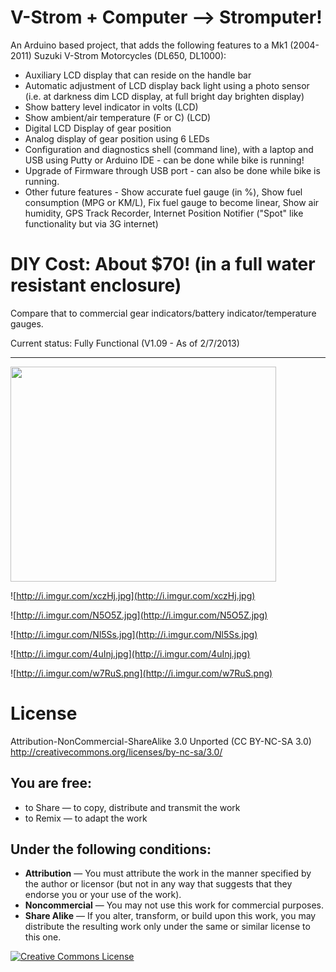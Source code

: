 # V-Strom + Computer --> Stromputer! #

An Arduino based project, that adds the following features to a Mk1 (2004-2011) Suzuki V-Strom Motorcycles (DL650, DL1000):
  * Auxiliary LCD display that can reside on the handle bar
  * Automatic adjustment of LCD display back light using a photo sensor (i.e. at darkness dim LCD display, at full bright day brighten display)
  * Show battery level indicator in volts (LCD)
  * Show ambient/air temperature (F or C) (LCD)
  * Digital LCD Display of gear position
  * Analog display of gear position using 6 LEDs
  * Configuration and diagnostics shell (command line), with a laptop and USB using Putty or Arduino IDE - can be done while bike is running!
  * Upgrade of Firmware through USB port - can also be done while bike is running.
  * Other future features - Show accurate fuel gauge (in %), Show fuel consumption (MPG or KM/L), Fix fuel gauge to become linear, Show air humidity, GPS Track Recorder, Internet Position Notifier ("Spot" like functionality but via 3G internet)

# DIY Cost: About $70! (in a full water resistant enclosure) #
Compare that to commercial gear indicators/battery indicator/temperature gauges.

Current status: Fully Functional (V1.09 - As of 2/7/2013)

---

<a href='http://www.youtube.com/watch?feature=player_embedded&v=slS6QD1c0Ls' target='_blank'><img src='http://img.youtube.com/vi/slS6QD1c0Ls/0.jpg' width='425' height=344 /></a>

![http://i.imgur.com/xczHj.jpg](http://i.imgur.com/xczHj.jpg)

![http://i.imgur.com/N5O5Z.jpg](http://i.imgur.com/N5O5Z.jpg)

![http://i.imgur.com/Nl5Ss.jpg](http://i.imgur.com/Nl5Ss.jpg)

![http://i.imgur.com/4uInj.jpg](http://i.imgur.com/4uInj.jpg)

![http://i.imgur.com/w7RuS.png](http://i.imgur.com/w7RuS.png)

# License #
Attribution-NonCommercial-ShareAlike 3.0 Unported (CC BY-NC-SA 3.0)<br />
http://creativecommons.org/licenses/by-nc-sa/3.0/

## You are free: ##
  * to Share — to copy, distribute and transmit the work
  * to Remix — to adapt the work

## Under the following conditions: ##
  * **Attribution** — You must attribute the work in the manner specified by the author or licensor (but not in any way that suggests that they endorse you or your use of the work).
  * **Noncommercial** — You may not use this work for commercial purposes.
  * **Share Alike** — If you alter, transform, or build upon this work, you may distribute the resulting work only under the same or similar license to this one.

<a href='http://creativecommons.org/licenses/by-nc-sa/3.0/deed.en_US'><img src='http://i.creativecommons.org/l/by-nc-sa/3.0/88x31.png' alt='Creative Commons License' /></a>
